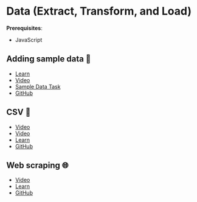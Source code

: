 # Data (Extract, Transform, and Load)

**Prerequisites**:
- JavaScript

<!-- TODO: overview -->

## Adding sample data 🥸
- [Learn](https://learn.firstdraft.com/lessons/207-adding-sample-data)
- [Video](https://www.youtube.com/watch?v=3TRjdMoUiNM)
- [Sample Data Task](https://gist.github.com/heratyian/62bc400bf0db2184cf40fda012757e07)
- [GitHub](https://github.com/appdev-lessons/adding-sample-data)

## CSV 📁
- [Video](https://youtu.be/ccv7JDhFZks)
- [Video](https://www.youtube.com/watch?v=yvJKm1Xr9qM)
- [Learn](https://learn.firstdraft.com/lessons/210-loading-and-exporting-csv-data)
- [GitHub](https://github.com/appdev-lessons/loading-and-exporting-csv-data)

## Web scraping 🌐
- [Video](https://youtu.be/ccv7JDhFZks)
- [Learn](https://learn.firstdraft.com/lessons/209-webscraping-quick-start)
- [GitHub](https://github.com/appdev-lessons/webscraping-quick-start)
